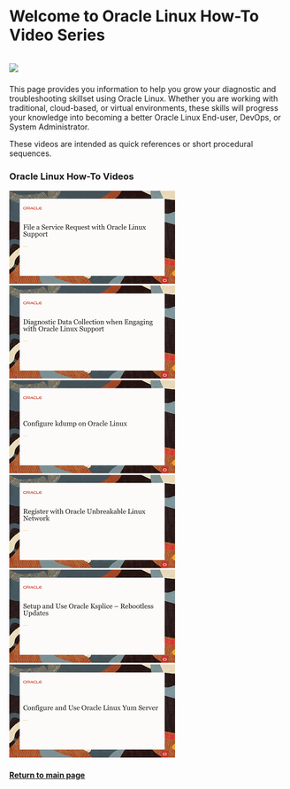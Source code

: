
# Welcome to Oracle Linux How-To Video Series
![](../common/images/how-to-banner.png)
---
This page provides you information to help you grow your diagnostic and troubleshooting skillset using Oracle Linux. Whether you are working with traditional, cloud-based, or virtual environments, these skills will progress your knowledge into becoming a better Oracle Linux End-user, DevOps, or System Administrator.

These videos are intended as quick references or short procedural sequences.

### Oracle Linux How-To Videos

[![](../common/images/filesr_tmp.png)](https://youtu.be/an__8pNrptY)
[![](../common/images/diagcoll_tmp.png)](https://youtu.be/iy8IXLlSxUw)
[![](../common/images/kdump_tmp.png)](https://youtu.be/7p8SRETTYxs)
[![](../common/images/reguln_tmp.png)](https://youtu.be/-fRXz3GKbng)
[![](../common/images/setupuseksplice_tmp.png)](https://youtu.be/gW2y3GI6SuU)
[![](../common/images/yumserver_tmp.png)](https://youtu.be/a4zg-S-bWZw)

#### [Return to main page](../README.md)

